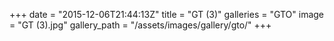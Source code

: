 +++
date = "2015-12-06T21:44:13Z"
title = "GT (3)"
galleries = "GTO"
image = "GT (3).jpg"
gallery_path = "/assets/images/gallery/gto/"
+++
